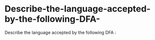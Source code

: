 # Describe-the-language-accepted-by-the-following-DFA-
Describe the language accepted by the following DFA :
